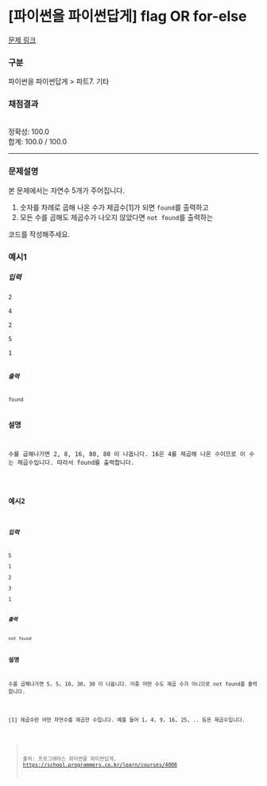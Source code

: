 # [파이썬을 파이썬답게] flag OR for-else
[문제 링크](https://school.programmers.co.kr/learn/courses/4008/lessons/66568) 

### 구분

파이썬을 파이썬답게 > 파트7. 기타
### 채점결과

<br/>정확성: 100.0<br/>합계: 100.0 / 100.0

<hr>

### 문제설명
<p>본 문제에서는 자연수 5개가 주어집니다.<br>

1. 숫자를 차례로 곱해 나온 수가 제곱수[1]가 되면 <code>found</code>를 출력하고
2. 모든 수를 곱해도 제곱수가 나오지 않았다면 <code>not found</code>를 출력하는

코드를 작성해주세요.</p>

### 예시1
<h5>입력</h5>
<code>2<br>
4<br>
2<br>
5<br>
1

<h5>출력</h5>
<code>found</code>

### 설명
<p>수를 곱해나가면 2, 8, 16, 80, 80 이 나옵니다. 16은 4를 제곱해 나온 수이므로 이 수는 제곱수입니다. 따라서 found를 출력합니다.</p>


### 예시2
<h5>입력</h5>
<code>5<br>
1<br>
2<br>
3<br>
1

<h5>출력</h5>
<code>not found</code>

### 설명
<p>수를 곱해나가면 5, 5, 10, 30, 30 이 나옵니다. 이중 어떤 수도 제곱 수가 아니므로 not found를 출력합니다.</p>

<p>[1] 제곱수란 어떤 자연수를 제곱한 수입니다. 예를 들어 1, 4, 9, 16, 25, .. 등은 제곱수입니다.</p>

> 출처: 프로그래머스 파이썬을 파이썬답게, https://school.programmers.co.kr/learn/courses/4008

